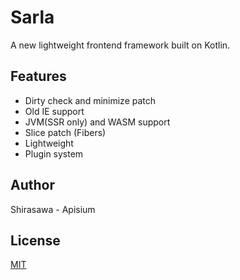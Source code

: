 # Sarla

A new lightweight frontend framework built on Kotlin.

## Features

- Dirty check and minimize patch
- Old IE support
- JVM(SSR only) and WASM support
- Slice patch (Fibers)
- Lightweight
- Plugin system

## Author

Shirasawa - Apisium

## License

[MIT](./LICENSE)
